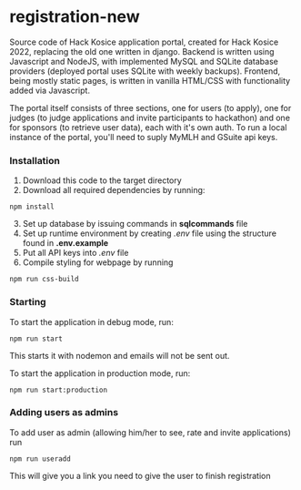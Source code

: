 # registration-new

Source code of Hack Kosice application portal, created for Hack Kosice 2022, replacing the old one written in django. Backend is written using Javascript and NodeJS, with implemented MySQL and SQLite database providers (deployed portal uses SQLite with weekly backups). Frontend, being mostly static pages, is written in vanilla HTML/CSS with functionality added via Javascript.

The portal itself consists of three sections, one for users (to apply), one for judges (to judge applications and invite participants to hackathon) and one for sponsors (to retrieve user data), each with it's own auth. To run a local instance of the portal, you'll need to suply MyMLH and GSuite api keys.

### Installation

1. Download this code to the target directory
2. Download all required dependencies by running:
```
npm install
```

3. Set up database by issuing commands in **sqlcommands** file
4. Set up runtime environment by creating *.env* file using the structure found in **.env.example**
5. Put all API keys into *.env* file
6. Compile styling for webpage by running
```
npm run css-build
```

### Starting
To start the application in debug mode, run:
```
npm run start
```
This starts it with nodemon and emails will not be sent out.

To start the application in production mode, run:
```
npm run start:production
```

### Adding users as admins

To add user as admin (allowing him/her to see, rate and invite applications) run
```
npm run useradd
```

This will give you a link you need to give the user to finish registration

